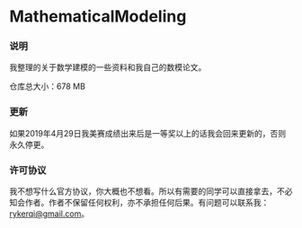 # MathematicalModeling

### 说明

我整理的关于数学建模的一些资料和我自己的数模论文。

仓库总大小：678 MB

### 更新

如果2019年4月29日我美赛成绩出来后是一等奖以上的话我会回来更新的，否则永久停更。

### 许可协议

我不想写什么官方协议，你大概也不想看。所以有需要的同学可以直接拿去，不必知会作者。作者不保留任何权利，亦不承担任何后果。有问题可以联系我：rykerqi@gmail.com。
